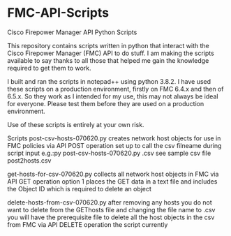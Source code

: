 # FMC-API-Scripts
Cisco Firepower Manager API Python Scripts

This repository contains scripts written in python that interact with the Cisco Firepower Manager (FMC) API to do stuff.
I am making the scripts available to say thanks to all those that helped me gain the knowledge required to get them to work.

I built and ran the scripts in notepad++ using python 3.8.2.
I have used these scripts on a production environment, firstly on FMC 6.4.x and then of 6.5.x. So they work as I intended for my use, this may not always be ideal for everyone. Please test them before they are used on a production environment.

Use of these scripts is entirely at your own risk.

Scripts
post-csv-hosts-070620.py
creates network host objects for use in FMC policies via API POST operation
set up to call the csv filneame during script input e.g.:py post-csv-hosts-070620.py <hosts2post>.csv
see sample csv file post2hosts.csv

get-hosts-for-csv-070620.py
collects all network host objects in FMC via API GET operation
option 1 places the GET data in a text file and includes the Object ID which is required to delete an object 

delete-hosts-from-csv-070620.py
after removing any hosts you do not want to delete from the GEThosts file and changing the file name to .csv you will have the prerequisite file to delete all the host objects in the csv from FMC via API DELETE operation
the script currently 
